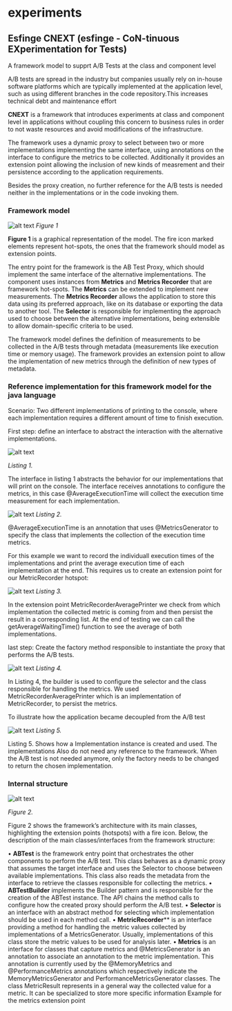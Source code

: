 # experiments

## Esfinge CNEXT (esfinge - CoN-tinuous EXperimentation for Tests)

A framework model to supprt A/B Tests at the class and component level

A/B tests are spread in the industry but companies usually rely on in-house 
software platforms which are typically implemented at the application level,
such as using different branches in the code repository.This increases technical debt and maintenance effort

**CNEXT** is a framework that introduces experiments at class and component level
in applications without coupling this concern to business rules in order to not waste resources and 
avoid modifications of the infrastructure.

The framework uses a dynamic proxy to select between two or more implementations implementing the same interface, using annotations on the interface to configure the metrics to be collected. 
Additionally it provides an extension point allowing the inclusion of new kinds of measrement and their persistence according to the application requirements.

Besides the proxy creation, no further reference for the A/B tests is needed neither in the implementations or in the code invoking them.

### Framework model


![alt text](https://github.com/SimonGschnell/experiments/blob/master/diagram.png?raw=true)
*Figure 1*


**Figure 1** is a graphical representation of the model. The fire icon marked elements represent
hot-spots, the ones that the framework should model as extension points.

The entry point for the framework is the AB Test Proxy, which should implement the same interface of the alternative implementations. The component uses instances from **Metrics** and  **Metrics Recorder** that are framework hot-spots. 
The **Metrics** can be extended to implement new measurements.
The **Metrics Recorder** allows the application to store this data using its preferred approach, like on its database or exporting the data to another tool. 
The **Selector** is responsible for implementing the approach used to choose between the alternative implementations, being extensible to allow domain-specific criteria to be used.

The framework model defines the definition of measurements to be collected in the A/B tests through metadata (measurements like execution time or memory usage).
The framework provides an extension point to allow the implementation of new metrics through the definition of new types of metadata. 


### Reference implementation for this framework model for the java language

Scenario:
Two different implementations of printing to the console, where each implementation requires a different amount of time to finish execution.

First step:
define an interface to abstract the interaction with the alternative implementations. 
 

![alt text](https://github.com/SimonGschnell/experiments/blob/master/abstract%20interface.PNG?raw=true)

*Listing 1.*


The interface in listing 1 abstracts the behavior for our implementations that will print on the console. The interface receives annotations to configure the metrics, in this case @AverageExecutionTime will collect the execution time measurement for each implementation.


![alt text](https://github.com/SimonGschnell/experiments/blob/master/annotation.PNG?raw=true)
*Listing 2.*


@AverageExecutionTime is an annotation that uses @MetricsGenerator to specify the class that implements the collection of the execution time metrics.

For this example we want to record the individuall execution times of the implementations and print the average execution time of each implementation at the end.
This requires us to create an extension point for our MetricRecorder hotspot:


![alt text](https://github.com/SimonGschnell/experiments/blob/master/MetricsRecorder.PNG?raw=true)
*Listing 3.*


In the extension point MetricRecorderAveragePrinter we check from which implementation the collected metric is coming from and then persist the result in a corresponding list. At the end of testing we can call the getAverageWaitingTime() function to see the average of both implementations.

last step: 
Create the factory method responsible to instantiate the proxy that performs the A/B tests.


![alt text](https://github.com/SimonGschnell/experiments/blob/master/builder.PNG?raw=true)
*Listing 4.*


In Listing 4, the builder is used to configure the selector and the class responsible for handling the metrics. We used MetricRecorderAveragePrinter which is an implementation of MetricRecorder, to persist the metrics.


To illustrate how the application became decoupled from the A/B test 


![alt text](https://github.com/SimonGschnell/experiments/blob/master/main.PNG?raw=true)
*Listing 5.*


Listing 5. Shows how a Implementation instance is created and used. The implementations
Also do not need any reference to the framework. When the A/B test is not needed anymore, only the factory needs to be changed to return the chosen implementation. 

### Internal structure


![alt text](https://github.com/SimonGschnell/experiments/blob/master/diagram2.png?raw=true)

*Figure 2.*


Figure 2 shows the framework’s architecture with its main
classes, highlighting the extension points (hotspots) with a fire
icon. Below, the description of the main classes/interfaces from the
framework structure:
 
• **ABTest** is the framework entry point that orchestrates
the other components to perform the A/B test. This class
behaves as a dynamic proxy that assumes the target
interface and uses the Selector to choose between
available implementations. This class also reads the metadata from the interface to retrieve the classes responsible for collecting the metrics.
• **ABTestBuilder** implements the Builder pattern and is
responsible for the creation of the ABTest instance. The API chains the
method calls to configure how the created proxy should
perform the A/B test.
• **Selector** is an interface with an abstract method for
selecting which implementation should be used in each
method call. 
• **MetricRecorder**** is an interface providing a method
for handling the metric values collected by implementations of a MetricsGenerator. Usually, implementations of this class store the metric values to be used
for analysis later. 
• **Metrics** is an interface for classes that capture metrics and @MetricsGenerator is an annotation to
associate an annotation to the metric implementation.
This annotation is currently used by the @MemoryMetrics
and @PerformanceMetrics annotations which respectively indicate the MemoryMetricsGenerator
and PerformanceMetricsGenerator classes. The
class MetricResult represents in a general way the
collected value for a metric. It can be specialized to store
more specific information
Example for the metrics extension point




